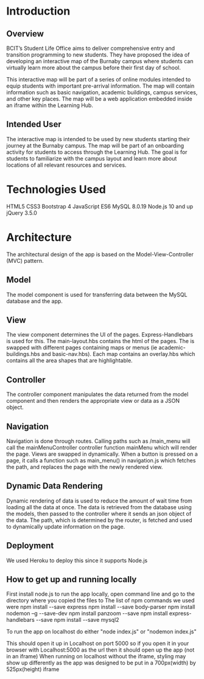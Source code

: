 # Introduction
## Overview
BCIT’s Student Life Office aims to deliver comprehensive entry and transition programming to new students. They have proposed the idea of developing an interactive map of the Burnaby campus where students can virtually learn more about the campus before their first day of school. 

This interactive map will be part of a series of online modules intended to equip students with important pre-arrival information. The map will contain information such as basic navigation, academic buildings, campus services, and other key places. The map will be a web application embedded inside an iframe within the Learning Hub.
## Intended User
The interactive map is intended to be used by new students starting their journey at the Burnaby campus. The map will be part of an onboarding activity for students to access through the Learning Hub. The goal is for students to familiarize with the campus layout and learn more about locations of all relevant resources and services.
# Technologies Used
HTML5
CSS3
Bootstrap 4
JavaScript ES6
MySQL 8.0.19
Node.js 10 and up
jQuery 3.5.0		




# Architecture
The architectural design of the app is based on the Model-View-Controller (MVC) pattern. 

## Model
The model component is used for transferring data between the MySQL database and the app.



## View
The view component determines the UI of the pages. Express-Handlebars is used for this. The main-layout.hbs contains the html <head> of the pages. The <body> is swapped with different pages containing maps or menus (ie academic-buildings.hbs and basic-nav.hbs). Each map contains an overlay.hbs which contains all the area shapes that are highlightable.


## Controller
The controller component manipulates the data returned from the model component and then renders the appropriate view or data as a JSON object.  

		

## Navigation
Navigation is done through routes. Calling paths such as /main_menu will call the mainMenuController controller function mainMenu which will render the page. Views are swapped in dynamically. When a button is pressed on a page, it calls a function such as main_menu() in navigation.js which fetches the path, and replaces the page with the newly rendered view.



## Dynamic Data Rendering
Dynamic rendering of data is used to reduce the amount of wait time from loading all the data at once. The data is retrieved from the database using the models, then passed to the controller where it sends an json object of the data. The path, which is determined by the router, is fetched and used to dynamically update information on the page.

## Deployment
We used Heroku to deploy this since it supports Node.js

## How to get up and running locally
First install node.js to run the app locally, open command line and go to the directory where you copied the files to 
The list of npm commands we used were 
npm install --save express
npm install --save body-parser
npm install nodemon –g --save-dev
npm install panzoom --save
npm install express-handlebars --save
npm install --save mysql2

To run the app on localhost do either
"node index.js"
or
"nodemon index.js"

This should open it up in Localhost on port 5000 so if you open it in your browser with Localhost:5000 as the url then it should open up the app (not in an iframe)
When running on localhost without the iframe, styling may show up differently as the app was designed to be put in a 700px(width) by 525px(height) iframe
